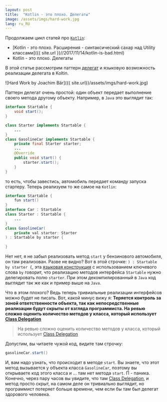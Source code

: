 ```yaml
---
layout: post
title:  "Kotlin - это плохо. Делегаты"
image: /assets/imgs/hard-work.jpg
lang: ru_RU
---
```


Продолжаем цикл статей про [`Kotlin`](https://kotlinlang.org/):

 - [Kotlin - это плохо. Расширения - синтаксический сахар над Utility классами]({{ site.url }}//2017/11/14/kotlin-is-bad.html)
 - Kotlin - это плохо. Делегаты

В этой статье рассмотрим паттерн [делегат](https://en.wikipedia.org/wiki/Delegation_pattern)
и языковую возможность реализации делегата в Koltin.

![Hard Work by Joachim Bär]({{ site.url}}/assets/imgs/hard-work.jpg)

Паттерн делегат очень простой: один объект передает выполнение своего метода другому объекту. Например, в `Java`
это выглядит так:

```java
interface Startable {
    void start();
}

class Starter implements Startable {
    ...
}
class GasolineCar implements Startable {
    private final Starter starter;
    ...
    @Override
    public void start() {
        starter.start();
    }
}
```
то есть, чтобы завестись, автомобиль передает команду запуска стартеру. Теперь реализуем то же самое на `Kotlin`:
```java
interface Startable {
    fun start()
}
interface Car : Startable
class Starter : Startable {
    ...
}
class GasolineCar(
    private val starter: Starter
) : Startable by starter {
    
}
```
Нет нет, я не забыл реализовать метод `start` у бензинового автомобиля, он там реализован. Разве не видно?
Вот в этой строчке: `) : Startable by starter {`, эта [языковая конструкция](https://kotlinlang.org/docs/reference/delegation.html) 
с использованием ключевого слова `by` говорит, что реализацию методов интерфейса `Startable` 
нужно делегировать полю `starter`. При этом декомпилированный в `Java` код выглядит так же как и 
пример выше на `Java`.

Что в этом плохого? Ведь теперь тривиальные реализации интерфейсов можно будет не писать.
Вот, какой минус вижу я:
**Теряется контроль за зоной ответственности объекта, так как непосредственные реализации будут скрыты от взгляда 
программиста. На ревью сложно оценить количество методов у класса, который использует 
[Class Delegation](https://kotlinlang.org/docs/reference/delegation.html)**

> На ревью сложно оценить количество методов у класса, который использует 
  [Class Delegation](https://kotlinlang.org/docs/reference/delegation.html)

Допустим, вы читаете чужой код, видите там строчку:
```java
gasolineCar.start()
```
И, вам надо узнать, что происходит в методе `start`. Вы знаете, что этот метод вызывается у объекта класса 
`GasolineCar`, поэтому вы открываете код этого класса и ... там нет метода `start`. П - паника. Конечно, через пару 
часов вы увидите, что там [Class Delegation](https://kotlinlang.org/docs/reference/delegation.html), и метод просто
скрыт, на самом деле он тривиально выглядит, но программист потеряет больше времени, чем если бы там был
делегат здорового человека. 